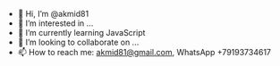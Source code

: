 - 👋 Hi, I’m @akmid81
- 👀 I’m interested in ...
- 🌱 I’m currently learning JavaScript
- 💞️ I’m looking to collaborate on ...
- 📫 How to reach me: akmid81@gmail.com, WhatsApp +79193734617

<!---
akmid81/akmid81 is a ✨ special ✨ repository because its `README.md` (this file) appears on your GitHub profile.
You can click the Preview link to take a look at your changes.
--->
